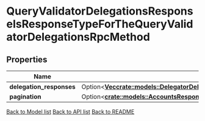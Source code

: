# QueryValidatorDelegationsResponseIsResponseTypeForTheQueryValidatorDelegationsRpcMethod

## Properties

Name | Type | Description | Notes
------------ | ------------- | ------------- | -------------
**delegation_responses** | Option<[**Vec<crate::models::DelegatorDelegationsResponseDelegationResponsesInner>**](DelegatorDelegations_response_delegation_responses_inner.md)> |  | [optional]
**pagination** | Option<[**crate::models::AccountsResponsePagination**](Accounts_response_pagination.md)> |  | [optional]

[Back to Model list](../README.md#documentation-for-models) [Back to API list](../README.md#documentation-for-api-endpoints) [Back to README](../README.md)


